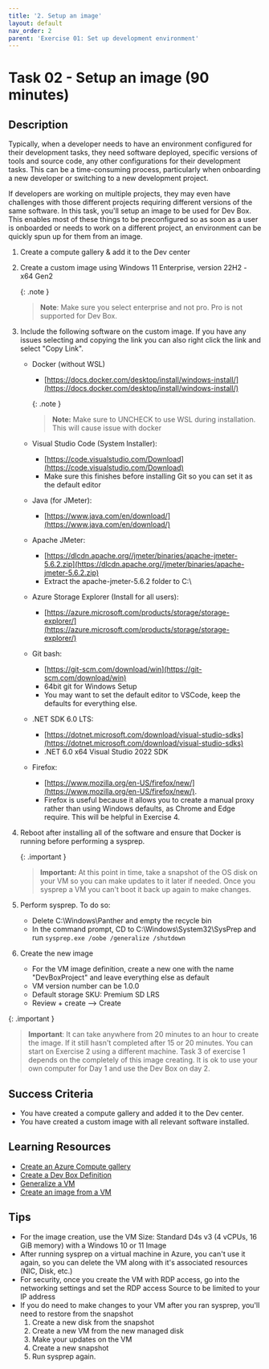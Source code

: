 ```yaml
---
title: '2. Setup an image'
layout: default
nav_order: 2
parent: 'Exercise 01: Set up development environment'
---
```


# Task 02 - Setup an image (90 minutes)

## Description

Typically, when a developer needs to have an environment configured for their development tasks, they need software deployed, specific versions of tools and source code, any other configurations for their development tasks. This can be a time-consuming process, particularly when onboarding a new developer or switching to a new development project.

If developers are working on multiple projects, they may even have challenges with those different projects requiring different versions of the same software. In this task, you'll setup an image to be used for Dev Box. This enables most of these things to be preconfigured so as soon as a user is onboarded or needs to work on a different project, an environment can be quickly spun up for them from an image.

1. Create a compute gallery & add it to the Dev center
2. Create a custom image using Windows 11 Enterprise, version 22H2 - x64 Gen2

   {: .note }
   > **Note**: Make sure you select enterprise and not pro. Pro is not supported for Dev Box.
   
4. Include the following software on the custom image. If you have any issues selecting and copying the link you can also right click the link and select "Copy Link".
   - Docker (without WSL)
     - [https://docs.docker.com/desktop/install/windows-install/](https://docs.docker.com/desktop/install/windows-install/)
     
     {: .note }
     > **Note:** Make sure to UNCHECK to use WSL during installation. This will cause issue with docker
     
   - Visual Studio Code (System Installer):
     - [https://code.visualstudio.com/Download](https://code.visualstudio.com/Download)
     - Make sure this finishes before installing Git so you can set it as the default editor
   - Java (for JMeter):
     - [https://www.java.com/en/download/](https://www.java.com/en/download/)
   - Apache JMeter:
     - [https://dlcdn.apache.org//jmeter/binaries/apache-jmeter-5.6.2.zip](https://dlcdn.apache.org//jmeter/binaries/apache-jmeter-5.6.2.zip)
     - Extract the apache-jmeter-5.6.2 folder to C:\
   - Azure Storage Explorer (Install for all users):
     - [https://azure.microsoft.com/products/storage/storage-explorer/](https://azure.microsoft.com/products/storage/storage-explorer/)
   - Git bash:
     - [https://git-scm.com/download/win](https://git-scm.com/download/win)
     - 64bit git for Windows Setup
     - You may want to set the default editor to VSCode, keep the defaults for everything else.
   - .NET SDK 6.0 LTS:
     - [https://dotnet.microsoft.com/download/visual-studio-sdks](https://dotnet.microsoft.com/download/visual-studio-sdks)
     - .NET 6.0 x64 Visual Studio 2022 SDK
   - Firefox:
     - [https://www.mozilla.org/en-US/firefox/new/](https://www.mozilla.org/en-US/firefox/new/).
     - Firefox is useful because it allows you to create a manual proxy rather than using Windows defaults, as Chrome and Edge require. This will be helpful in Exercise 4.
5. Reboot after installing all of the software and ensure that Docker is running before performing a sysprep.

    {: .important }
    > **Important:** At this point in time, take a snapshot of the OS disk on your VM so you can make updates to it later if needed. Once you sysprep a VM you can't boot it back up again to make changes.

6. Perform sysprep. To do so:
   - Delete C:\Windows\Panther and empty the recycle bin
   - In the command prompt, CD to C:\Windows\System32\SysPrep and run `sysprep.exe /oobe /generalize /shutdown`
7. Create the new image
   - For the VM image definition, create a new one with the name "DevBoxProject" and leave everything else as default
   - VM version number can be 1.0.0
   - Default storage SKU: Premium SD LRS
   - Review + create --> Create
  
{: .important }
> **Important**: It can take anywhere from 20 minutes to an hour to create the image. If it still hasn't completed after 15 or 20 minutes. You can start on Exercise 2 using a different machine. Task 3 of exercise 1 depends on the completely of this image creating.  It is ok to use your own computer for Day 1 and use the Dev Box on day 2.

## Success Criteria

- You have created a compute gallery and added it to the Dev center.
- You have created a custom image with all relevant software installed.

## Learning Resources

- [Create an Azure Compute gallery](https://learn.microsoft.com/en-us/azure/virtual-machines/create-gallery?tabs=portal%2Cportaldirect%2Ccli2)
- [Create a Dev Box Definition](https://learn.microsoft.com/azure/dev-box/quickstart-configure-dev-box-service?tabs=AzureADJoin#3-create-a-dev-box-definition)
- [Generalize a VM](https://learn.microsoft.com/azure/virtual-machines/generalize)
- [Create an image from a VM](https://learn.microsoft.com/azure/virtual-machines/capture-image-portal)

## Tips

- For the image creation, use the VM Size: Standard D4s v3 (4 vCPUs, 16 GiB memory) with a Windows 10 or 11 Image
- After running sysprep on a virtual machine in Azure, you can't use it again, so you can delete the VM along with it's associated resources (NIC, Disk, etc.)
- For security, once you create the VM with RDP access, go into the networking settings and set the RDP access Source to be limited to your IP address
- If you do need to make changes to your VM after you ran sysprep, you'll need to restore from the snapshot
    1. Create a new disk from the snapshot
    2. Create a new VM from the new managed disk
    3. Make your updates on the VM
    4. Create a new snapshot
    5. Run sysprep again.
